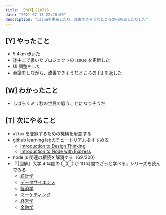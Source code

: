 ```yaml
---
title: 【YWT】210713
date: "2021-07-13 22:20:00"
description: "issueを更新したり、改善できそうなところのFBを返したりした"
---
```


## [Y] やったこと

- 5.4km 歩いた
- 途中まで書いたプロジェクトの issue を更新した
- UI 調整をした
- 会議をしながら、改善できそうなところの FB を返した

## [W] わかったこと

- しばらくミリ秒の世界で戦うことになりそうだ

## [T] 次にやること

- `alias` を登録するための機構を用意する
- [github learning lab](https://lab.github.com/githubtraining)のチュートリアルをすすめる
  - [Introduction to Design Thinking](https://lab.github.com/githubtraining/introduction-to-design-thinking)
  - [Introduction to Node with Express](https://lab.github.com/everydeveloper/introduction-to-node-with-express)
- node.js 関連の積読を解消する（69/200）
- 『［図解］大学 4 年間の ◯◯ が 10 時間でざっと学べる』シリーズを読んでみる
  - [統計学](https://www.amazon.co.jp/dp/B07PXB4NN9)
  - [データサイエンス](https://www.amazon.co.jp/dp/B07XNW3TQM)
  - [経済学](https://www.amazon.co.jp/dp/B01KNLFHH6)
  - [マーケティング](https://www.amazon.co.jp/dp/B07BNC2SV3)
  - [経営学](https://www.amazon.co.jp/dp/B071SKDF3L)
  - [金融学](https://www.amazon.co.jp/dp/B07BB6Z7FW)

<!-- https://twitter.com/camomile_cafe/status/1414942536079134720?s=20 -->
